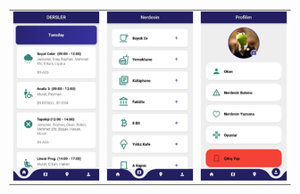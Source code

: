 |  |  |  |
| --- | --- | --- |
| ![Dersler Sayfası](assets/images/screenshots/derslerPage.jpg) | ![Nerdesin Sayfası](assets/images/screenshots/nerdesinPage.jpg) | ![Profil Sayfası](assets/images/screenshots/profilePage.jpg) |



